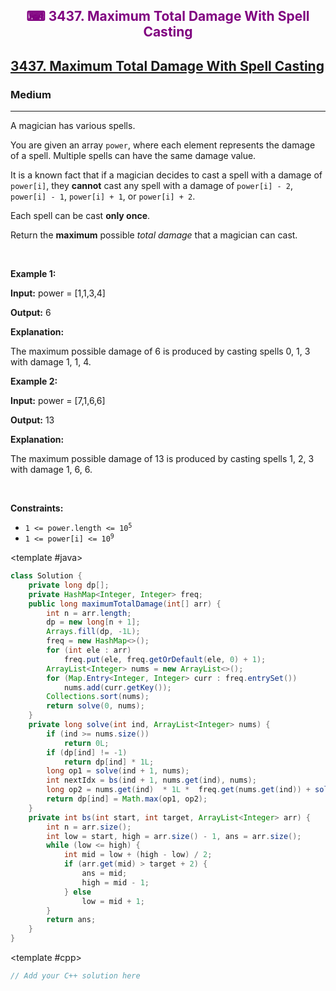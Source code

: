 <div align = "center">
<h style = "margin-bottom: 0px; margin-top: 0px; color : purple;" align = "center" class = "header">

## ⌨ 3437. Maximum Total Damage With Spell Casting

</h>
</div>

<h2><a href="https://leetcode.com/problems/maximum-total-damage-with-spell-casting" target = "_blank">3437. Maximum Total Damage With Spell Casting</a></h2><h3>Medium</h3><hr><p>A magician has various spells.</p>

<p>You are given an array <code>power</code>, where each element represents the damage of a spell. Multiple spells can have the same damage value.</p>

<p>It is a known fact that if a magician decides to cast a spell with a damage of <code>power[i]</code>, they <strong>cannot</strong> cast any spell with a damage of <code>power[i] - 2</code>, <code>power[i] - 1</code>, <code>power[i] + 1</code>, or <code>power[i] + 2</code>.</p>

<p>Each spell can be cast <strong>only once</strong>.</p>

<p>Return the <strong>maximum</strong> possible <em>total damage</em> that a magician can cast.</p>

<p>&nbsp;</p>
<p><strong class="example">Example 1:</strong></p>

<div class="example-block">
<p><strong>Input:</strong> <span class="example-io">power = [1,1,3,4]</span></p>

<p><strong>Output:</strong> <span class="example-io">6</span></p>

<p><strong>Explanation:</strong></p>

<p>The maximum possible damage of 6 is produced by casting spells 0, 1, 3 with damage 1, 1, 4.</p>
</div>

<p><strong class="example">Example 2:</strong></p>

<div class="example-block">
<p><strong>Input:</strong> <span class="example-io">power = [7,1,6,6]</span></p>

<p><strong>Output:</strong> <span class="example-io">13</span></p>

<p><strong>Explanation:</strong></p>

<p>The maximum possible damage of 13 is produced by casting spells 1, 2, 3 with damage 1, 6, 6.</p>
</div>

<p>&nbsp;</p>
<p><strong>Constraints:</strong></p>

<ul>
	<li><code>1 &lt;= power.length &lt;= 10<sup>5</sup></code></li>
	<li><code>1 &lt;= power[i] &lt;= 10<sup>9</sup></code></li>
</ul>

<CodeTabs :languages="[ { name: 'C++', slot: 'cpp' }, { name: 'Java', slot: 'java' } ]">

<template #java>

```java
class Solution {
    private long dp[];
    private HashMap<Integer, Integer> freq;
    public long maximumTotalDamage(int[] arr) {
        int n = arr.length;
        dp = new long[n + 1];
        Arrays.fill(dp, -1L);
        freq = new HashMap<>();
        for (int ele : arr)
            freq.put(ele, freq.getOrDefault(ele, 0) + 1);
        ArrayList<Integer> nums = new ArrayList<>();
        for (Map.Entry<Integer, Integer> curr : freq.entrySet())
            nums.add(curr.getKey());
        Collections.sort(nums);
        return solve(0, nums);
    }
    private long solve(int ind, ArrayList<Integer> nums) {
        if (ind >= nums.size())
            return 0L;
        if (dp[ind] != -1)
            return dp[ind] * 1L;
        long op1 = solve(ind + 1, nums);
        int nextIdx = bs(ind + 1, nums.get(ind), nums);
        long op2 = nums.get(ind)  * 1L *  freq.get(nums.get(ind)) + solve(nextIdx, nums);
        return dp[ind] = Math.max(op1, op2);
    }
    private int bs(int start, int target, ArrayList<Integer> arr) {
        int n = arr.size();
        int low = start, high = arr.size() - 1, ans = arr.size();
        while (low <= high) {
            int mid = low + (high - low) / 2;
            if (arr.get(mid) > target + 2) {
                ans = mid;
                high = mid - 1;
            } else
                low = mid + 1;
        }
        return ans;
    }
}
```

</template>

<template #cpp>

```cpp
// Add your C++ solution here
```

</template>

</CodeTabs>

